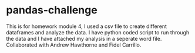 # pandas-challenge
This is for homework module 4, I used a csv file to create different dataframes and analyze the data. I have python coded script to run through the data and I have attached my analysis in a seperate word file. Collaborated with Andrew Hawthorne and Fidel Carrillo.
